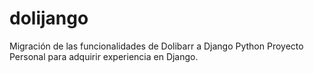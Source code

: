 # dolijango
Migración de las funcionalidades de Dolibarr a Django Python
Proyecto Personal para adquirir experiencia en Django.

